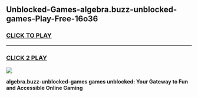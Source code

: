 
## Unblocked-Games-algebra.buzz-unblocked-games-Play-Free-16o36
<h3>
<a href="https://premium76.site?title=algebra.buzz-unblocked-games&ref=19M">CLICK TO PLAY</a></h3>
<hr>

<h3>
<a href="https://premium76.site?title=algebra.buzz-unblocked-games&ref=19M">CLICK 2 PLAY</a>
  
</h3>

<a href="https://premium76.site?title=algebra.buzz-unblocked-games&ref=19M"><img src="https://clearcache.store/games.png"></a>


**algebra.buzz-unblocked-games games unblocked: Your Gateway to Fun and Accessible Online Gaming**
